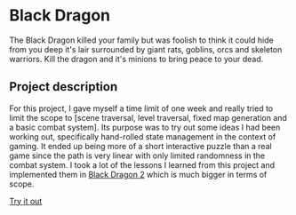 Black Dragon
============

The Black Dragon killed your family but was foolish to think it could hide from you
deep it's lair surrounded by giant rats, goblins, orcs and skeleton warriors.
Kill the dragon and it's minions to bring peace to your dead.


Project description
-------------------

For this project, I gave myself a time limit of one week and really tried to limit the scope to [scene traversal, level traversal, fixed map generation and a basic combat system]. Its purpose was to try out some ideas I had been working out, specifically hand-rolled state management in the context of gaming. It ended up being more of a short interactive puzzle than a real game since the path is very linear with only limited randomness in the combat system. I took a lot of the lessons I learned from this project and implemented them in [Black Dragon 2](https://github.com/kugyousha/mountain-fortress) which is much bigger in terms of scope.

[Try it out](http://johnovalle.com/black1/)